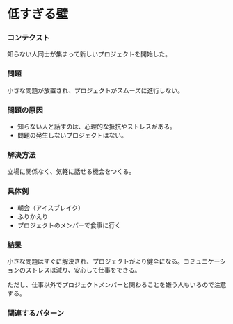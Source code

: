 低すぎる壁
=====================

### コンテクスト

知らない人同士が集まって新しいプロジェクトを開始した。

### 問題

小さな問題が放置され、プロジェクトがスムーズに進行しない。

### 問題の原因

- 知らない人と話すのは、心理的な抵抗やストレスがある。
- 問題の発生しないプロジェクトはない。

### 解決方法

立場に関係なく、気軽に話せる機会をつくる。

### 具体例

- 朝会（アイスブレイク）
- ふりかえり
- プロジェクトのメンバーで食事に行く

### 結果

小さな問題はすぐに解決され、プロジェクトがより健全になる。コミュニケーションのストレスは減り、安心して仕事をできる。

ただし、仕事以外でプロジェクトメンバーと関わることを嫌う人もいるので注意する。

### 関連するパターン
